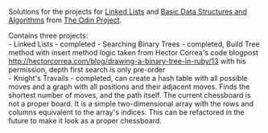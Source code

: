 Solutions for the projects for [Linked Lists](http://www.theodinproject.com/courses/ruby-programming/lessons/linked-lists?ref=lc-pb) and [Basic Data Structures and Algorithms](http://www.theodinproject.com/courses/ruby-programming/lessons/data-structures-and-algorithms?ref=lc-pb) from [The Odin Project](http://www.theodinproject.com/home).

Contains three projects:  
	- Linked Lists - completed
	- Searching Binary Trees - completed, Build Tree method with insert method logic taken from Hector Correa's code blogpost http://hectorcorrea.com/blog/drawing-a-binary-tree-in-ruby/13 with his permission, depth first search is only pre-order  
	- Knight's Travails  - completed, can create a hash table with all possible moves and a graph with all positions and their adjacent moves. Finds the shortest number of moves, and the path itself. The current chessboard is not a proper board. It is a simple two-dimensional array with the rows and columns equivalent to the array's indices. This can be refactored in the future to make it look as a proper chessboard.